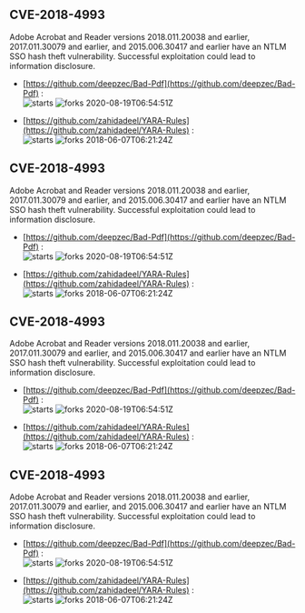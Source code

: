 ## CVE-2018-4993
 Adobe Acrobat and Reader versions 2018.011.20038 and earlier, 2017.011.30079 and earlier, and 2015.006.30417 and earlier have an NTLM SSO hash theft vulnerability. Successful exploitation could lead to information disclosure.

- [https://github.com/deepzec/Bad-Pdf](https://github.com/deepzec/Bad-Pdf) :  
![starts](https://img.shields.io/github/stars/deepzec/Bad-Pdf.svg) 
![forks](https://img.shields.io/github/forks/deepzec/Bad-Pdf.svg) 
2020-08-19T06:54:51Z

- [https://github.com/zahidadeel/YARA-Rules](https://github.com/zahidadeel/YARA-Rules) :  
![starts](https://img.shields.io/github/stars/zahidadeel/YARA-Rules.svg) 
![forks](https://img.shields.io/github/forks/zahidadeel/YARA-Rules.svg) 
2018-06-07T06:21:24Z

## CVE-2018-4993
 Adobe Acrobat and Reader versions 2018.011.20038 and earlier, 2017.011.30079 and earlier, and 2015.006.30417 and earlier have an NTLM SSO hash theft vulnerability. Successful exploitation could lead to information disclosure.

- [https://github.com/deepzec/Bad-Pdf](https://github.com/deepzec/Bad-Pdf) :  
![starts](https://img.shields.io/github/stars/deepzec/Bad-Pdf.svg) 
![forks](https://img.shields.io/github/forks/deepzec/Bad-Pdf.svg) 
2020-08-19T06:54:51Z

- [https://github.com/zahidadeel/YARA-Rules](https://github.com/zahidadeel/YARA-Rules) :  
![starts](https://img.shields.io/github/stars/zahidadeel/YARA-Rules.svg) 
![forks](https://img.shields.io/github/forks/zahidadeel/YARA-Rules.svg) 
2018-06-07T06:21:24Z

## CVE-2018-4993
 Adobe Acrobat and Reader versions 2018.011.20038 and earlier, 2017.011.30079 and earlier, and 2015.006.30417 and earlier have an NTLM SSO hash theft vulnerability. Successful exploitation could lead to information disclosure.

- [https://github.com/deepzec/Bad-Pdf](https://github.com/deepzec/Bad-Pdf) :  
![starts](https://img.shields.io/github/stars/deepzec/Bad-Pdf.svg) 
![forks](https://img.shields.io/github/forks/deepzec/Bad-Pdf.svg) 
2020-08-19T06:54:51Z

- [https://github.com/zahidadeel/YARA-Rules](https://github.com/zahidadeel/YARA-Rules) :  
![starts](https://img.shields.io/github/stars/zahidadeel/YARA-Rules.svg) 
![forks](https://img.shields.io/github/forks/zahidadeel/YARA-Rules.svg) 
2018-06-07T06:21:24Z

## CVE-2018-4993
 Adobe Acrobat and Reader versions 2018.011.20038 and earlier, 2017.011.30079 and earlier, and 2015.006.30417 and earlier have an NTLM SSO hash theft vulnerability. Successful exploitation could lead to information disclosure.

- [https://github.com/deepzec/Bad-Pdf](https://github.com/deepzec/Bad-Pdf) :  
![starts](https://img.shields.io/github/stars/deepzec/Bad-Pdf.svg) 
![forks](https://img.shields.io/github/forks/deepzec/Bad-Pdf.svg) 
2020-08-19T06:54:51Z

- [https://github.com/zahidadeel/YARA-Rules](https://github.com/zahidadeel/YARA-Rules) :  
![starts](https://img.shields.io/github/stars/zahidadeel/YARA-Rules.svg) 
![forks](https://img.shields.io/github/forks/zahidadeel/YARA-Rules.svg) 
2018-06-07T06:21:24Z

